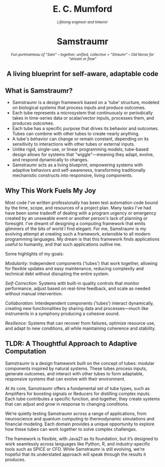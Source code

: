 <h1 align="center">E. C. Mumford</h1>
<p align="center"><i><small>Lifelong engineer and tinkerer</small></i></p>

<h1 align="center">Samstraumr</h1>
<p align="center"><i><small>Fun portmanteau of "Sam" – together, unified, collective + "Straumr" – Old Norse for "stream or flow"</small></i></p>

<h2 align="center">A living blueprint for self-aware, adaptable code</h2>


## What is Samstraumr?

* Samstraumr is a design framework based on a 'tube' structure, modeled on biological systems that process inputs and produce outcomes.
* Each tube represents a microsystem that continuously or periodically takes in time-series data or scalar/vector inputs, processes them, and produces outcomes.
* Each tube has a specific purpose that drives its behavior and outcomes. Tubes can combine with other tubes to create nearly anything.
* A tube's behavior can change or remain constant, depending on its sensitivity to interactions with other tubes or external inputs.
* Unlike rigid, single-use, or linear programming models, tube-based design allows for systems that "wiggle"—meaning they adapt, evolve, and respond dynamically to changes. 
* Samstraumr acts as a living blueprint, empowering systems with adaptive behaviors and self-awareness, transforming traditionally mechanistic constructs into responsive, living components.

## Why This Work Fuels My Joy

Most code I've written professionally has been test automation code bound by the time, scope, and resources of a project plan. Many tasks I've had have been some tradeoff of dealing with a program urgency or emergency created by an unseeable event or another person's lack of planning or foresight. I've dreamt of designing a computing framework that emits glimmers of the bits of world I find elegant. For me, Samstraumr is my evolving attempt at creating such a framework, extensible to all modern programming languages. My dream is that this framework finds applications useful to humanity, and that such applications outlive me.

Some highlights of my goals:

*Modularity:* Independent components ('tubes') that work together, allowing for flexible updates and easy maintenance, reducing complexity and technical debt without disrupting the entire system.

*Self-Correction:* Systems with built-in quality controls that monitor performance, adjust based on real-time feedback, and scale as needed without manual intervention.

*Collaboration:* Interdependent components ('tubes') interact dynamically, creating new functionalities by sharing data and processes—much like instruments in a symphony producing a cohesive sound.

*Resilience:* Systems that can recover from failures, optimize resource use, and adapt to new conditions, all while maintaining coherence and stability.


## TLDR: A Thoughtful Approach to Adaptive Computation

Samstraumr is a design framework built on the concept of tubes: modular components inspired by natural systems. These tubes process inputs, generate outcomes, and interact with other tubes to form adaptable, responsive systems that can evolve with their environment.

At its core, Samstraumr offers a fundamental set of tube types, such as Amplifiers for boosting signals or Reducers for distilling complex inputs. Each tube contributes a specific function, and together, they create systems that can adjust and grow in response to changing conditions.

We’re quietly testing Samstraumr across a range of applications, from neuroscience and quantum computing to thermodynamic simulations and financial modeling. Each domain provides a unique opportunity to explore how these tubes can work together to solve complex challenges.

The framework is flexible, with Java21 as its foundation, but it’s designed to work seamlessly across languages like Python, R, and industry-specific tools such as SPICE or CFD. While Samstraumr is still evolving, we're hopeful that its understated approach will speak through the results it produces.
